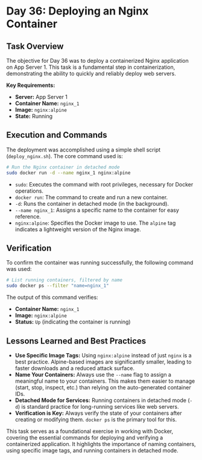 # Day 36: Deploying an Nginx Container

## Task Overview

The objective for Day 36 was to deploy a containerized Nginx application on App Server 1. This task is a fundamental step in containerization, demonstrating the ability to quickly and reliably deploy web servers.

**Key Requirements:**

- **Server:** App Server 1
- **Container Name:** `nginx_1`
- **Image:** `nginx:alpine`
- **State:** Running

## Execution and Commands

The deployment was accomplished using a simple shell script (`deploy_nginx.sh`). The core command used is:

```bash
# Run the Nginx container in detached mode
sudo docker run -d --name nginx_1 nginx:alpine
```

- `sudo`: Executes the command with root privileges, necessary for Docker operations.
- `docker run`: The command to create and run a new container.
- `-d`: Runs the container in detached mode (in the background).
- `--name nginx_1`: Assigns a specific name to the container for easy reference.
- `nginx:alpine`: Specifies the Docker image to use. The `alpine` tag indicates a lightweight version of the Nginx image.

## Verification

To confirm the container was running successfully, the following command was used:

```bash
# List running containers, filtered by name
sudo docker ps --filter "name=nginx_1"
```

The output of this command verifies:

- **Container Name:** `nginx_1`
- **Image:** `nginx:alpine`
- **Status:** `Up` (indicating the container is running)

## Lessons Learned and Best Practices

- **Use Specific Image Tags:** Using `nginx:alpine` instead of just `nginx` is a best practice. Alpine-based images are significantly smaller, leading to faster downloads and a reduced attack surface.
- **Name Your Containers:** Always use the `--name` flag to assign a meaningful name to your containers. This makes them easier to manage (start, stop, inspect, etc.) than relying on the auto-generated container IDs.
- **Detached Mode for Services:** Running containers in detached mode (`-d`) is standard practice for long-running services like web servers.
- **Verification is Key:** Always verify the state of your containers after creating or modifying them. `docker ps` is the primary tool for this.

This task serves as a foundational exercise in working with Docker, covering the essential commands for deploying and verifying a containerized application. It highlights the importance of naming containers, using specific image tags, and running containers in detached mode.
